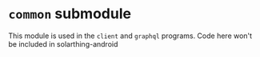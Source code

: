 # `common` submodule
This module is used in the `client` and `graphql` programs. Code here won't be included in solarthing-android
